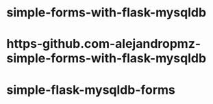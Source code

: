 # simple-forms-with-flask-mysqldb
# https-github.com-alejandropmz-simple-forms-with-flask-mysqldb
# simple-flask-mysqldb-forms
